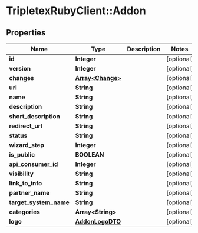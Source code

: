 # TripletexRubyClient::Addon

## Properties
Name | Type | Description | Notes
------------ | ------------- | ------------- | -------------
**id** | **Integer** |  | [optional] 
**version** | **Integer** |  | [optional] 
**changes** | [**Array&lt;Change&gt;**](Change.md) |  | [optional] 
**url** | **String** |  | [optional] 
**name** | **String** |  | [optional] 
**description** | **String** |  | [optional] 
**short_description** | **String** |  | [optional] 
**redirect_url** | **String** |  | [optional] 
**status** | **String** |  | [optional] 
**wizard_step** | **Integer** |  | [optional] 
**is_public** | **BOOLEAN** |  | [optional] 
**api_consumer_id** | **Integer** |  | [optional] 
**visibility** | **String** |  | [optional] 
**link_to_info** | **String** |  | [optional] 
**partner_name** | **String** |  | [optional] 
**target_system_name** | **String** |  | [optional] 
**categories** | **Array&lt;String&gt;** |  | [optional] 
**logo** | [**AddonLogoDTO**](AddonLogoDTO.md) |  | [optional] 


